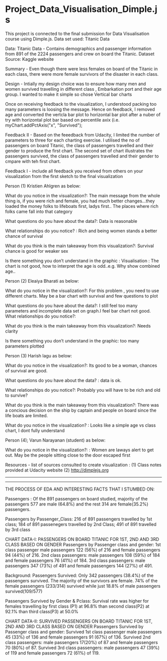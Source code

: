 # Project_Data_Visualisation_Dimple.js
 This project is connected to the final submission for Data Visualisation course using Dimple.js. Data set used: Titanic Data

Data: Titanic Data  - Contains demographics and passenger information from 891 of the 2224 passengers and crew on board the Titanic. Dataset Source: Kaggle website

Summary -
Even though there were less females on board of the Titanic in each class, there were more female survivors of the disaster in each class.


Design - 
Intially my design choice was to ensure how many men and women survived travelling in different class , Embarkation port and their age group. I wanted to make it simple so chose Vertical bar charts

Once on receiving feedback to the visualization, I understood packing too many parameters is loosing the message. Hence on feedback, I removed age and converted the vertcla bar plot to horizontal bar plot after a nuber of try with horizontal plot bar based on percentile axix (i.e. myChart.addPctAxis("x", "Survived");

Feedback II -
Based on the feeedback from Udacity, I limited the number of parameters to three for each charting exercise.  I utilised the no of passengers on board Titanic, the class of passengers travelled and their gender to  produce the first chart. The second set of chart illustrates the passengers survived,  the class of passengers travelled and their gender to cmpare with teh first chart.


Feedback I - include all feedback you received from others on your visualization from the first sketch to the final visualization

Person (1) Kristien Ahlgren as below:

What do you notice in the visualization?: 
  The main message from the whole thing is, if you were rich and female, you had much better changes...they loaded the money folks to lifeboats first, ladys first.. The places where rich folks came fall into that category
  
What questions do you have about the data?: 
  Data is reasonable
  
What relationships do you notice? : 
 Rich and being women stands a better chance of survival
 
What do you think is the main takeaway from this visualization?: 
 Survival chance is good for weaker sex
 
Is there something you don’t understand in the graphic : 
 Visualisation : The chart is not good, how to interpret the age is odd..e.g. Why show combined age..


Person (2) Eleaiya Bharati as below:

What do you notice in the visualization?:
   For this problem , you need to use different charts. May be a bar chart with survival and  few questions to plot
   
What questions do you have about the data?: 
I still feel too many parameters and incomplete data set on graph.I feel bar chart not good.
What relationships do you notice?: 
 
What do you think is the main takeaway from this visualization?: 
Needs clarity

Is there something you don’t understand in the graphic:
too many parameters plotted

Person (3) Harish lagu as below:

What do you notice in the visualization?: 
  Its good to be a woman, chances of survival are good.
  
What questions do you have about the data? :
 data is ok. 
 
What relationships do you notice?: 
 Probably you will have to be rich and old to survive?
 
What do you think is the main takeaway from this visualization?: 
 There was a concious decision on the ship by captain and  people on board since the life boats are limited.
 
What do you notice in the visualization? :
 Looks like a simple age vs class chart, I dont fully understand
 

Person (4); Varun Narayanan (student) as below:

What do you notice in the visualization?: :
  Women are laways alert to get out. May be the people sitting close to the door escaped first


Resources -
list of sources consulted to create visualization : 
(1) Class notes provided at Udacity website 
(2) http://dimplejs.org


----------------------------------------------------------------------------------------------------------------------------
-----------------------------------------------------------------------------------------------------------------------------

THE PROCESS OF EDA AND INTERESTING FACTS THAT I STUMBED ON:

Passengers : Of the 891 passengers on board studied, majority of the passengers 577 are male (64.8%) and the rest  314 are female(35.2%) passengers.

Passengers by Passenger_Class: 216 of 891 passengers travelled by 1st class; 184 of 891 passenegers travelled by 2nd Class; 491 of 891 travelled by 3rd class

CHART DATA-I: PASSENGERS ON BOARD TITANIC FOR 1ST, 2ND AND 3RD CLASS BASED ON  GENDER
Passengers by Passenger class and gender: 1st class passenger male passengers 122 (56%) of 216 and female passengers 94 (44%) of 216.
2nd class passengers: male passengers 108 (59%) of 184 and female passengers 76 (41%) of 184. 3rd class passengers: male passengers 347 (73%) of 491 and female passengers 144 (27%) of 491.


Background:
Passengers Survived: Only 342 passengers (38.4%) of the passengers survived. The majority of the survivors are female. 74% of the female passengers (233/314) survived while just 18.8% of male passengers survived(109/577)

Passengers Survived by Gender & Pclass: Survival rate was higher for females travelling by first class (P1) at 96.8% than second class(P2) at 92.1% than third class(P3) at 50.0%


CHART DATA-II: SURVIVED PASSENGERS ON BOARD TITANIC FOR 1ST, 2ND AND 3RD CLASS BASED ON GENDER
Passengers Survived by Passenger class and gender: Survived 1st class passenger  male passengers 45 (33%) of 136 and female passengers 91 (67%) of 136. Survived 2nd class passengers: male passengers 17(20%) of 87 and female passengers 70 (80%) of 87. Survived 3rd class passengers: male passengers 47 (39%) of 119 and female passengers 72 (61%) of 119.




